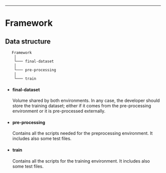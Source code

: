 -----------------------------------------
# Framework 

## Data structure


       Framework
        │
        └─── final-dataset
        │   
        └─── pre-processing
        │   
        └─── train

* #### final-dataset
    Volume shared by both environments. In any case, the developer should store the training dataset; either if it comes from the pre-processing environment or it is pre-processed externally.

* #### pre-processing
    Contains all the scripts needed for the preprocessing environment. It includes also some test files.

* #### train
    Contains all the scripts for the training environment. It includes also some test files.
